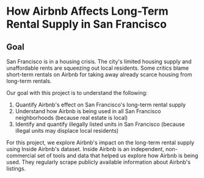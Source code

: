 <h1>How Airbnb Affects Long-Term Rental Supply in San Francisco</h1>
  
<h2>Goal</h2>
San Francisco is in a housing crisis. The city's limited housing supply and unaffordable rents are squeezing out local residents. Some critics blame short-term rentals on Airbnb for taking away already scarce housing from long-term rentals.

Our goal with this project is to understand the following:

1.  Quantify Airbnb's effect on San Francisco's long-term rental supply
2.  Understand how Airbnb is being used in all San Francisco neighborhoods (because real estate is local)
3.  Identify and quantify illegally listed units in San Francisco (because illegal units may displace local residents)

For this project, we explore Airbnb's impact on the long-term rental supply using Inside Airbnb's dataset.  Inside Airbnb is an independent, non-commercial set of tools and data that helped us explore how Airbnb is being used. They regularly scrape publicly available information about Airbnb's listings.
